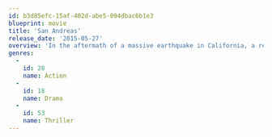 ```yaml
---
id: b3d85efc-15af-402d-abe5-094dbac6b1e3
blueprint: movie
title: 'San Andreas'
release_date: '2015-05-27'
overview: 'In the aftermath of a massive earthquake in California, a rescue-chopper pilot makes a dangerous journey across the state in order to rescue his estranged daughter.'
genres:
  -
    id: 28
    name: Action
  -
    id: 18
    name: Drama
  -
    id: 53
    name: Thriller
---
```

